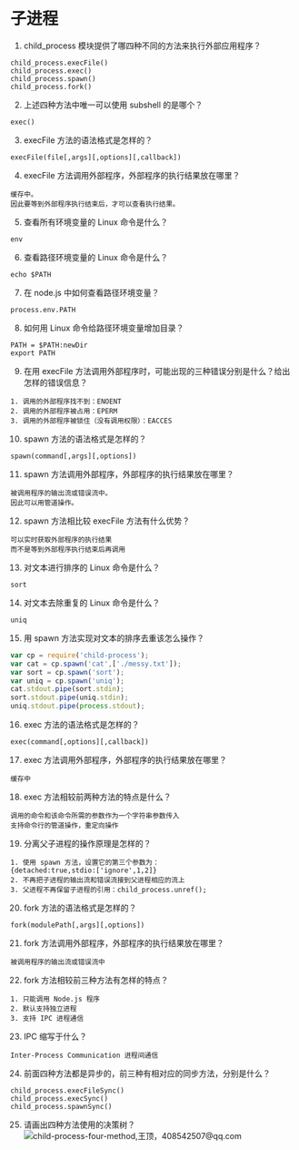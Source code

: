 # 子进程

1. child_process 模块提供了哪四种不同的方法来执行外部应用程序？
```
child_process.execFile()
child_process.exec()
child_process.spawn()
child_process.fork()
```
2. 上述四种方法中唯一可以使用 subshell 的是哪个？
```
exec()
```
3. execFile 方法的语法格式是怎样的？
```
execFile(file[,args][,options][,callback])
```
4. execFile 方法调用外部程序，外部程序的执行结果放在哪里？
```
缓存中。
因此要等到外部程序执行结束后，才可以查看执行结果。
```
5. 查看所有环境变量的 Linux 命令是什么？
```
env
```
6. 查看路径环境变量的 Linux 命令是什么？
```
echo $PATH
```
7. 在 node.js 中如何查看路径环境变量？
```
process.env.PATH
```
8. 如何用 Linux 命令给路径环境变量增加目录？
```
PATH = $PATH:newDir
export PATH
```
9. 在用 execFile 方法调用外部程序时，可能出现的三种错误分别是什么？给出怎样的错误信息？
```
1. 调用的外部程序找不到：ENOENT
2. 调用的外部程序被占用：EPERM
3. 调用的外部程序被锁住（没有调用权限）：EACCES
```
10. spawn 方法的语法格式是怎样的？
```
spawn(command[,args][,options])
```
11. spawn 方法调用外部程序，外部程序的执行结果放在哪里？
```
被调用程序的输出流或错误流中。
因此可以用管道操作。
```
12. spawn 方法相比较 execFile 方法有什么优势？
```
可以实时获取外部程序的执行结果
而不是等到外部程序执行结束后再调用
```
13. 对文本进行排序的 Linux 命令是什么？
```
sort
```
14. 对文本去除重复的 Linux 命令是什么？
```
uniq
```
15. 用 spawn 方法实现对文本的排序去重该怎么操作？
```javascript
var cp = require('child-process');
var cat = cp.spawn('cat',['./messy.txt']);
var sort = cp.spawn('sort');
var uniq = cp.spawn('uniq');
cat.stdout.pipe(sort.stdin);
sort.stdout.pipe(uniq.stdin);
uniq.stdout.pipe(process.stdout);
```
16. exec 方法的语法格式是怎样的？
```
exec(command[,options][,callback])
```
17. exec 方法调用外部程序，外部程序的执行结果放在哪里？
```
缓存中
```
18. exec 方法相较前两种方法的特点是什么？
```
调用的命令和该命令所需的参数作为一个字符串参数传入
支持命令行的管道操作，重定向操作
```
19. 分离父子进程的操作原理是怎样的？
```
1. 使用 spawn 方法，设置它的第三个参数为：
{detached:true,stdio:['ignore',1,2]}
2. 不再把子进程的输出流和错误流接到父进程相应的流上
3. 父进程不再保留子进程的引用：child_process.unref(); 
```
20. fork 方法的语法格式是怎样的？
```
fork(modulePath[,args][,options])
```
21. fork 方法调用外部程序，外部程序的执行结果放在哪里？
```
被调用程序的输出流或错误流中
```
22. fork 方法相较前三种方法有怎样的特点？
```
1. 只能调用 Node.js 程序
2. 默认支持独立进程
3. 支持 IPC 进程通信
```
23. IPC 缩写于什么？
```
Inter-Process Communication 进程间通信
```
24. 前面四种方法都是异步的，前三种有相对应的同步方法，分别是什么？
```
child_process.execFileSync()
child_process.execSync()
child_process.spawnSync()
```
25. 请画出四种方法使用的决策树？  
![child-process-four-method,王顶，408542507@qq.com](./images/child-process-four-method.png)

